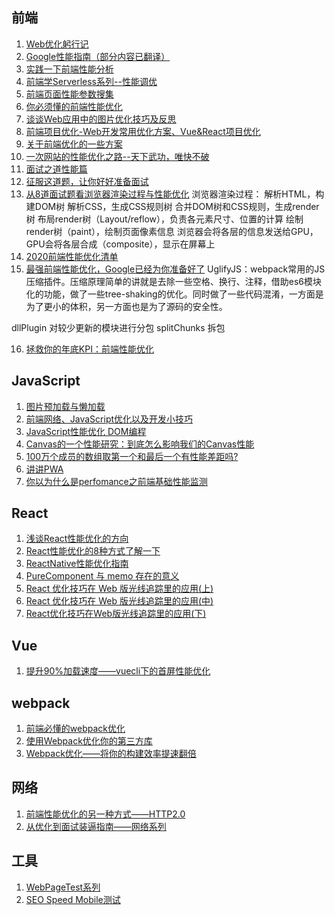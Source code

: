 ## 前端
1. [Web优化躬行记](https://www.cnblogs.com/strick/category/1795726.html)
2. [Google性能指南（部分内容已翻译）](https://developers.google.com/web/fundamentals/performance/get-started?hl=zh-CN)
3. [实践一下前端性能分析](https://www.cnblogs.com/strick/p/5475758.html)
4. [前端学Serverless系列--性能调优](https://juejin.im/post/5d3acbe96fb9a07eba2c83ea)
5. [前端页面性能参数搜集](https://www.cnblogs.com/strick/p/5750022.html)
6. [你必须懂的前端性能优化](https://segmentfault.com/a/1190000019897234)
7. [谈谈Web应用中的图片优化技巧及反思](https://segmentfault.com/a/1190000020047949)
8. [前端项目优化-Web开发常用优化方案、Vue&React项目优化](https://www.cnblogs.com/cmk1018/p/11360143.html)
9. [关于前端优化的一些方案](https://juejin.im/post/5d5d1081e51d4561f17a50c1)
10. [一次网站的性能优化之路--天下武功，唯快不破](https://www.cnblogs.com/biaochenxuying/p/11422115.html)
11. [面试之道性能篇](https://juejin.im/post/5d801598e51d4561ce5a1cfd)
12. [征服这道题，让你好好准备面试](https://juejin.im/post/5d8f137ae51d4578045a3531)
13. [从8道面试题看浏览器渲染过程与性能优化](https://juejin.im/post/5e143104e51d45414a4715f7)
浏览器渲染过程：
解析HTML，构建DOM树
解析CSS，生成CSS规则树
合并DOM树和CSS规则，生成render树
布局render树（Layout/reflow），负责各元素尺寸、位置的计算
绘制render树（paint），绘制页面像素信息
浏览器会将各层的信息发送给GPU，GPU会将各层合成（composite），显示在屏幕上 
14. [2020前端性能优化清单](https://cloud.tencent.com/developer/article/1621632)
15. [最强前端性能优化，Google已经为你准备好了](https://zhuanlan.zhihu.com/p/67134654)
UglifyJS：webpack常用的JS压缩插件。压缩原理简单的讲就是去除一些空格、换行、注释，借助es6模块化的功能，做了一些tree-shaking的优化。同时做了一些代码混淆，一方面是为了更小的体积，另一方面也是为了源码的安全性。

dllPlugin 对较少更新的模块进行分包
splitChunks 拆包

16. [拯救你的年底KPI：前端性能优化](https://juejin.cn/post/6911472693405548557)

## JavaScript
1. [图片预加载与懒加载](https://www.cnblogs.com/strick/p/5372694.html)
2. [前端网络、JavaScript优化以及开发小技巧](https://www.cnblogs.com/strick/p/6228339.html)
3. [JavaScript性能优化 DOM编程](https://www.cnblogs.com/strick/p/6769634.html)
4. [Canvas的一个性能研究：到底怎么影响我们的Canvas性能](https://juejin.im/post/5d398289e51d45108c59a63f)
5. [100万个成员的数组取第一个和最后一个有性能差距吗?](https://juejin.im/post/5d75a5266fb9a06b1a56b137)
6. [讲讲PWA](https://segmentfault.com/a/1190000012353473)
7. [你以为什么是perfomance之前端基础性能监测](https://juejin.im/post/5e26c8cf5188254d9032a62c)

## React
1. [浅谈React性能优化的方向](https://juejin.im/post/5d045350f265da1b695d5bf2)
2. [React性能优化的8种方式了解一下](https://juejin.im/post/5d63311be51d45620821ced8)
3. [ReactNative性能优化指南](https://juejin.im/post/5e1676e16fb9a04847095b12)
4. [PureComponent 与 memo 存在的意义](https://juejin.im/post/5e440327e51d4527214ba686)
5. [React 优化技巧在 Web 版光线追踪里的应用(上)](https://juejin.cn/post/6909716626736676878)
6. [React 优化技巧在 Web 版光线追踪里的应用(中)](https://juejin.cn/post/6911508764063432712)
7. [React优化技巧在Web版光线追踪里的应用(下) ](https://juejin.cn/post/6913790120990769160)

## Vue
1. [提升90%加载速度——vuecli下的首屏性能优化](https://segmentfault.com/a/1190000019499007)

## webpack
1. [前端必懂的webpack优化](https://juejin.im/post/5d372851f265da1ba915bf78)
2. [使用Webpack优化你的第三方库](https://juejin.im/post/5d3cfeaa518825720651913e)
3. [Webpack优化——将你的构建效率提速翻倍](https://juejin.im/post/5d614dc96fb9a06ae3726b3e)

## 网络
1. [前端性能优化的另一种方式——HTTP2.0](https://www.cnblogs.com/strick/p/5658280.html)
2. [从优化到面试装逼指南——网络系列](https://juejin.im/post/5defb2866fb9a01631780d29)

## 工具
1. [WebPageTest系列](https://www.cnblogs.com/strick/category/980651.html)
2. [SEO Speed Mobile测试](https://varvy.com/)
